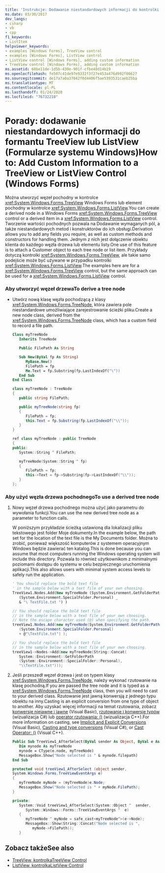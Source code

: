 ```yaml
---
title: 'Instrukcje: Dodawanie niestandardowych informacji do kontrolki TreeView lub ListView'
ms.date: 03/30/2017
dev_langs:
- csharp
- vb
- cpp
f1_keywords:
- ListItem
helpviewer_keywords:
- examples [Windows Forms], TreeView control
- examples [Windows Forms], ListView control
- ListView control [Windows Forms], adding custom information
- TreeView control [Windows Forms], adding custom information
ms.assetid: 68be11de-1d5b-430e-901f-cfbe48d14b19
ms.openlocfilehash: fe507c41de97e9332f3f27e453a476d992f86627
ms.sourcegitcommit: de17a7a0a37042f0d4406f5ae5393531caeb25ba
ms.translationtype: MT
ms.contentlocale: pl-PL
ms.lasthandoff: 01/24/2020
ms.locfileid: "76732218"
---
```

# <a name="how-to-add-custom-information-to-a-treeview-or-listview-control-windows-forms"></a><span data-ttu-id="08d1d-102">Porady: dodawanie niestandardowych informacji do formantu TreeView lub ListView (Formularze systemu Windows)</span><span class="sxs-lookup"><span data-stu-id="08d1d-102">How to: Add Custom Information to a TreeView or ListView Control (Windows Forms)</span></span>
<span data-ttu-id="08d1d-103">Można utworzyć węzeł pochodny w kontrolce <xref:System.Windows.Forms.TreeView> Windows Forms lub element pochodny w kontrolce <xref:System.Windows.Forms.ListView>.</span><span class="sxs-lookup"><span data-stu-id="08d1d-103">You can create a derived node in a Windows Forms <xref:System.Windows.Forms.TreeView> control or a derived item in a <xref:System.Windows.Forms.ListView> control.</span></span> <span data-ttu-id="08d1d-104">Tworzenie wartości pochodnych pozwala na Dodawanie wymaganych pól, a także niestandardowych metod i konstruktorów do ich obsługi.</span><span class="sxs-lookup"><span data-stu-id="08d1d-104">Derivation allows you to add any fields you require, as well as custom methods and constructors for handling them.</span></span> <span data-ttu-id="08d1d-105">Jednym z nich jest dołączenie obiektu klienta do każdego węzła drzewa lub elementu listy.</span><span class="sxs-lookup"><span data-stu-id="08d1d-105">One use of this feature is to attach a Customer object to each tree node or list item.</span></span> <span data-ttu-id="08d1d-106">Przykłady dotyczą kontrolki <xref:System.Windows.Forms.TreeView>, ale takie samo podejście może być używane w przypadku kontrolki <xref:System.Windows.Forms.ListView>.</span><span class="sxs-lookup"><span data-stu-id="08d1d-106">The examples here are for a <xref:System.Windows.Forms.TreeView> control, but the same approach can be used for a <xref:System.Windows.Forms.ListView> control.</span></span>  
  
### <a name="to-derive-a-tree-node"></a><span data-ttu-id="08d1d-107">Aby utworzyć węzeł drzewa</span><span class="sxs-lookup"><span data-stu-id="08d1d-107">To derive a tree node</span></span>  
  
- <span data-ttu-id="08d1d-108">Utwórz nową klasę węzła pochodzącą z klasy <xref:System.Windows.Forms.TreeNode>, która zawiera pole niestandardowe umożliwiające zarejestrowanie ścieżki pliku.</span><span class="sxs-lookup"><span data-stu-id="08d1d-108">Create a new node class, derived from the <xref:System.Windows.Forms.TreeNode> class, which has a custom field to record a file path.</span></span>  
  
    ```vb  
    Class myTreeNode  
       Inherits TreeNode  
  
       Public FilePath As String  
  
       Sub New(ByVal fp As String)  
          MyBase.New()  
          FilePath = fp  
          Me.Text = fp.Substring(fp.LastIndexOf("\"))  
       End Sub  
    End Class  
    ```  
  
    ```csharp  
    class myTreeNode : TreeNode  
    {  
       public string FilePath;  
  
       public myTreeNode(string fp)  
       {  
          FilePath = fp;  
          this.Text = fp.Substring(fp.LastIndexOf("\\"));  
       }  
    }  
    ```  
  
    ```cpp  
    ref class myTreeNode : public TreeNode  
    {  
    public:  
       System::String ^ FilePath;  
  
       myTreeNode(System::String ^ fp)  
       {  
          FilePath = fp;  
          this->Text = fp->Substring(fp->LastIndexOf("\\"));  
       }  
    };  
    ```  
  
### <a name="to-use-a-derived-tree-node"></a><span data-ttu-id="08d1d-109">Aby użyć węzła drzewa pochodnego</span><span class="sxs-lookup"><span data-stu-id="08d1d-109">To use a derived tree node</span></span>  
  
1. <span data-ttu-id="08d1d-110">Nowy węzeł drzewa pochodnego można użyć jako parametru do wywołania funkcji.</span><span class="sxs-lookup"><span data-stu-id="08d1d-110">You can use the new derived tree node as a parameter to function calls.</span></span>  
  
     <span data-ttu-id="08d1d-111">W poniższym przykładzie ścieżką ustawioną dla lokalizacji pliku tekstowego jest folder Moje dokumenty.</span><span class="sxs-lookup"><span data-stu-id="08d1d-111">In the example below, the path set for the location of the text file is the My Documents folder.</span></span> <span data-ttu-id="08d1d-112">Można to zrobić, ponieważ większość komputerów z systemem operacyjnym Windows będzie zawierać ten katalog.</span><span class="sxs-lookup"><span data-stu-id="08d1d-112">This is done because you can assume that most computers running the Windows operating system will include this directory.</span></span> <span data-ttu-id="08d1d-113">Pozwala to również użytkownikom z minimalnymi poziomami dostępu do systemu w celu bezpiecznego uruchomienia aplikacji.</span><span class="sxs-lookup"><span data-stu-id="08d1d-113">This also allows users with minimal system access levels to safely run the application.</span></span>  
  
    ```vb  
    ' You should replace the bold text file   
    ' in the sample below with a text file of your own choosing.  
    TreeView1.Nodes.Add(New myTreeNode (System.Environment.GetFolderPath _  
       (System.Environment.SpecialFolder.Personal) _  
       & "\ TextFile.txt ") )  
    ```  
  
    ```csharp  
    // You should replace the bold text file   
    // in the sample below with a text file of your own choosing.  
    // Note the escape character used (@) when specifying the path.  
    treeView1.Nodes.Add(new myTreeNode(System.Environment.GetFolderPath
       (System.Environment.SpecialFolder.Personal)
       + @"\TextFile.txt") );  
    ```  
  
    ```cpp  
    // You should replace the bold text file   
    // in the sample below with a text file of your own choosing.  
    treeView1->Nodes->Add(new myTreeNode(String::Concat(  
       System::Environment::GetFolderPath  
       (System::Environment::SpecialFolder::Personal),  
       "\\TextFile.txt")));  
    ```  
  
2. <span data-ttu-id="08d1d-114">Jeśli przeszedł węzeł drzewa i jest on typem klasy <xref:System.Windows.Forms.TreeNode>, należy wykonać rzutowanie na klasę pochodną.</span><span class="sxs-lookup"><span data-stu-id="08d1d-114">If you are passed the tree node and it is typed as a <xref:System.Windows.Forms.TreeNode> class, then you will need to cast to your derived class.</span></span> <span data-ttu-id="08d1d-115">Rzutowanie jest jawną konwersją z jednego typu obiektu na inny.</span><span class="sxs-lookup"><span data-stu-id="08d1d-115">Casting is an explicit conversion from one type of object to another.</span></span> <span data-ttu-id="08d1d-116">Aby uzyskać więcej informacji na temat rzutowania, zobacz [konwersje niejawne i jawne](../../../visual-basic/programming-guide/language-features/data-types/implicit-and-explicit-conversions.md) (Visual Basic), [rzutowanie i konwersje typów](../../../csharp/programming-guide/types/casting-and-type-conversions.md) (wizualizacja C#) lub [operator rzutowania: ()](/cpp/cpp/cast-operator-parens) (wizualizacja C++).</span><span class="sxs-lookup"><span data-stu-id="08d1d-116">For more information on casting, see [Implicit and Explicit Conversions](../../../visual-basic/programming-guide/language-features/data-types/implicit-and-explicit-conversions.md) (Visual Basic), [Casting and type conversions](../../../csharp/programming-guide/types/casting-and-type-conversions.md) (Visual C#), or [Cast Operator: ()](/cpp/cpp/cast-operator-parens) (Visual C++).</span></span>  
  
    ```vb  
    Public Sub TreeView1_AfterSelect(ByVal sender As Object, ByVal e As System.Windows.Forms.TreeViewEventArgs) Handles TreeView1.AfterSelect  
       Dim mynode As myTreeNode  
       mynode = CType(e.node, myTreeNode)  
       MessageBox.Show("Node selected is " & mynode.filepath)  
    End Sub  
    ```  
  
    ```csharp  
    protected void treeView1_AfterSelect (object sender,  
    System.Windows.Forms.TreeViewEventArgs e)  
    {  
       myTreeNode myNode = (myTreeNode)e.Node;  
       MessageBox.Show("Node selected is " + myNode.FilePath);  
    }  
    ```  
  
    ```cpp  
    private:  
       System::Void treeView1_AfterSelect(System::Object ^  sender,  
          System::Windows::Forms::TreeViewEventArgs ^  e)  
       {  
          myTreeNode ^ myNode = safe_cast<myTreeNode^>(e->Node);  
          MessageBox::Show(String::Concat("Node selected is ",   
             myNode->FilePath));  
       }  
    ```  
  
## <a name="see-also"></a><span data-ttu-id="08d1d-117">Zobacz także</span><span class="sxs-lookup"><span data-stu-id="08d1d-117">See also</span></span>

- [<span data-ttu-id="08d1d-118">TreeView, kontrolka</span><span class="sxs-lookup"><span data-stu-id="08d1d-118">TreeView Control</span></span>](treeview-control-windows-forms.md)
- [<span data-ttu-id="08d1d-119">ListView, kontrolka</span><span class="sxs-lookup"><span data-stu-id="08d1d-119">ListView Control</span></span>](listview-control-windows-forms.md)
